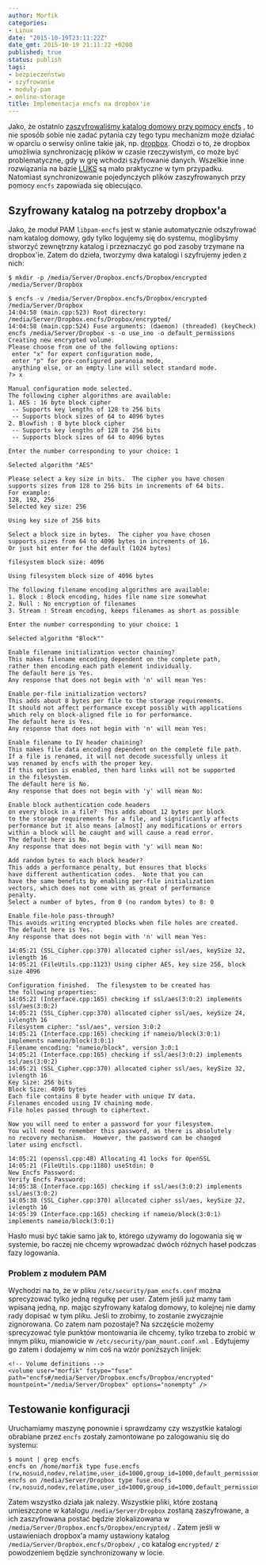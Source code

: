 ```yaml
---
author: Morfik
categories:
- Linux
date: "2015-10-19T23:11:22Z"
date_gmt: 2015-10-19 21:11:22 +0200
published: true
status: publish
tags:
- bezpieczeństwo
- szyfrowanie
- moduły-pam
- online-storage
title: Implementacja encfs na dropbox'ie
---
```


Jako, że ostatnio [zaszyfrowaliśmy katalog domowy przy pomocy
encfs](/post/szyfrowanie-katalogu-home-przy-pomocy-encfs/) , to nie sposób sobie
nie zadać pytania czy tego typu mechanizm może działać w oparciu o serwisy online takie jak, np.
[dropbox](https://www.dropbox.com/). Chodzi o to, że dropbox umożliwia synchronizację plików w
czasie rzeczywistym, co może być problematyczne, gdy w grę wchodzi szyfrowanie danych. Wszelkie inne
rozwiązania na bazie [LUKS](https://pl.wikipedia.org/wiki/Linux_Unified_Key_Setup) są mało
praktyczne w tym przypadku. Natomiast synchronizowanie pojedynczych plików zaszyfrowanych przy
pomocy `encfs` zapowiada się obiecująco.

<!--more-->
## Szyfrowany katalog na potrzeby dropbox'a

Jako, że moduł PAM `libpam-encfs` jest w stanie automatycznie odszyfrować nam katalog domowy, gdy
tylko logujemy się do systemu, moglibyśmy stworzyć zewnętrzny katalog i przeznaczyć go pod zasoby
trzymane na dropbox'ie. Zatem do dzieła, tworzymy dwa katalogi i szyfrujemy jeden z nich:

    $ mkdir -p /media/Server/Dropbox.encfs/Dropbox/encrypted /media/Server/Dropbox

    $ encfs -v /media/Server/Dropbox.encfs/Dropbox/encrypted /media/Server/Dropbox
    14:04:58 (main.cpp:523) Root directory: /media/Server/Dropbox.encfs/Dropbox/encrypted/
    14:04:58 (main.cpp:524) Fuse arguments: (daemon) (threaded) (keyCheck) encfs /media/Server/Dropbox -s -o use_ino -o default_permissions
    Creating new encrypted volume.
    Please choose from one of the following options:
     enter "x" for expert configuration mode,
     enter "p" for pre-configured paranoia mode,
     anything else, or an empty line will select standard mode.
    ?> x

    Manual configuration mode selected.
    The following cipher algorithms are available:
    1. AES : 16 byte block cipher
     -- Supports key lengths of 128 to 256 bits
     -- Supports block sizes of 64 to 4096 bytes
    2. Blowfish : 8 byte block cipher
     -- Supports key lengths of 128 to 256 bits
     -- Supports block sizes of 64 to 4096 bytes

    Enter the number corresponding to your choice: 1

    Selected algorithm "AES"

    Please select a key size in bits.  The cipher you have chosen
    supports sizes from 128 to 256 bits in increments of 64 bits.
    For example:
    128, 192, 256
    Selected key size: 256

    Using key size of 256 bits

    Select a block size in bytes.  The cipher you have chosen
    supports sizes from 64 to 4096 bytes in increments of 16.
    Or just hit enter for the default (1024 bytes)

    filesystem block size: 4096

    Using filesystem block size of 4096 bytes

    The following filename encoding algorithms are available:
    1. Block : Block encoding, hides file name size somewhat
    2. Null : No encryption of filenames
    3. Stream : Stream encoding, keeps filenames as short as possible

    Enter the number corresponding to your choice: 1

    Selected algorithm "Block""

    Enable filename initialization vector chaining?
    This makes filename encoding dependent on the complete path,
    rather then encoding each path element individually.
    The default here is Yes.
    Any response that does not begin with 'n' will mean Yes:

    Enable per-file initialization vectors?
    This adds about 8 bytes per file to the storage requirements.
    It should not affect performance except possibly with applications
    which rely on block-aligned file io for performance.
    The default here is Yes.
    Any response that does not begin with 'n' will mean Yes:

    Enable filename to IV header chaining?
    This makes file data encoding dependent on the complete file path.
    If a file is renamed, it will not decode sucessfully unless it
    was renamed by encfs with the proper key.
    If this option is enabled, then hard links will not be supported
    in the filesystem.
    The default here is No.
    Any response that does not begin with 'y' will mean No:

    Enable block authentication code headers
    on every block in a file?  This adds about 12 bytes per block
    to the storage requirements for a file, and significantly affects
    performance but it also means [almost] any modifications or errors
    within a block will be caught and will cause a read error.
    The default here is No.
    Any response that does not begin with 'y' will mean No:

    Add random bytes to each block header?
    This adds a performance penalty, but ensures that blocks
    have different authentication codes.  Note that you can
    have the same benefits by enabling per-file initialization
    vectors, which does not come with as great of performance
    penalty.
    Select a number of bytes, from 0 (no random bytes) to 8: 0

    Enable file-hole pass-through?
    This avoids writing encrypted blocks when file holes are created.
    The default here is Yes.
    Any response that does not begin with 'n' will mean Yes:

    14:05:21 (SSL_Cipher.cpp:370) allocated cipher ssl/aes, keySize 32, ivlength 16
    14:05:21 (FileUtils.cpp:1123) Using cipher AES, key size 256, block size 4096

    Configuration finished.  The filesystem to be created has
    the following properties:
    14:05:21 (Interface.cpp:165) checking if ssl/aes(3:0:2) implements ssl/aes(3:0:2)
    14:05:21 (SSL_Cipher.cpp:370) allocated cipher ssl/aes, keySize 24, ivlength 16
    Filesystem cipher: "ssl/aes", version 3:0:2
    14:05:21 (Interface.cpp:165) checking if nameio/block(3:0:1) implements nameio/block(3:0:1)
    Filename encoding: "nameio/block", version 3:0:1
    14:05:21 (Interface.cpp:165) checking if ssl/aes(3:0:2) implements ssl/aes(3:0:2)
    14:05:21 (SSL_Cipher.cpp:370) allocated cipher ssl/aes, keySize 32, ivlength 16
    Key Size: 256 bits
    Block Size: 4096 bytes
    Each file contains 8 byte header with unique IV data.
    Filenames encoded using IV chaining mode.
    File holes passed through to ciphertext.

    Now you will need to enter a password for your filesystem.
    You will need to remember this password, as there is absolutely
    no recovery mechanism.  However, the password can be changed
    later using encfsctl.

    14:05:21 (openssl.cpp:48) Allocating 41 locks for OpenSSL
    14:05:21 (FileUtils.cpp:1180) useStdin: 0
    New Encfs Password:
    Verify Encfs Password:
    14:05:38 (Interface.cpp:165) checking if ssl/aes(3:0:2) implements ssl/aes(3:0:2)
    14:05:38 (SSL_Cipher.cpp:370) allocated cipher ssl/aes, keySize 32, ivlength 16
    14:05:39 (Interface.cpp:165) checking if nameio/block(3:0:1) implements nameio/block(3:0:1)

Hasło musi być takie samo jak to, którego używamy do logowania się w systemie, bo raczej nie chcemy
wprowadzać dwóch różnych haseł podczas fazy logowania.

### Problem z modułem PAM

Wychodzi na to, że w pliku `/etc/security/pam_encfs.conf` można sprecyzować tylko jedną regułkę per
user. Zatem jeśli już mamy tam wpisaną jedną, np. mając szyfrowany katalog domowy, to kolejnej nie
damy rady dopisać w tym pliku. Jeśli to zrobimy, to zostanie zwyczajnie zignorowana. Co zatem nam
pozostaje? Na szczęście możemy sprecyzować tyle punktów montowania ile chcemy, tylko trzeba to
zrobić w innym pliku, mianowicie w `/etc/security/pam_mount.conf.xml` . Edytujemy go zatem i
dodajemy w nim coś na wzór poniższych linijek:

    <!-- Volume definitions -->
    <volume user="morfik" fstype="fuse" path="encfs#/media/Server/Dropbox.encfs/Dropbox/encrypted" mountpoint="/media/Server/Dropbox" options="nonempty" />

## Testowanie konfiguracji

Uruchamiamy maszynę ponownie i sprawdzamy czy wszystkie katalogi obrabiane przez `encfs` zostały
zamontowane po zalogowaniu się do systemu:

    $ mount | grep encfs
    encfs on /home/morfik type fuse.encfs (rw,nosuid,nodev,relatime,user_id=1000,group_id=1000,default_permissions,allow_root)
    encfs on /media/Server/Dropbox type fuse.encfs (rw,nosuid,nodev,relatime,user_id=1000,group_id=1000,default_permissions)

Zatem wszystko działa jak należy. Wszystkie pliki, które zostaną umieszczone w katalogu
`/media/Server/Dropbox` zostaną zaszyfrowane, a ich zaszyfrowana postać będzie zlokalizowana w
`/media/Server/Dropbox.encfs/Dropbox/encrypted/` . Zatem jeśli w ustawieniach dropbox'a mamy
ustawiony katalog `/media/Server/Dropbox.encfs/Dropbox/` , co katalog `encrypted/` z powodzeniem
będzie synchronizowany w locie.
